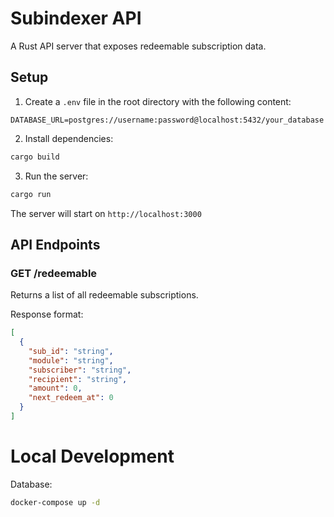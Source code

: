 # Subindexer API

A Rust API server that exposes redeemable subscription data.

## Setup

1. Create a `.env` file in the root directory with the following content:
```
DATABASE_URL=postgres://username:password@localhost:5432/your_database
```

2. Install dependencies:
```bash
cargo build
```

3. Run the server:
```bash
cargo run
```

The server will start on `http://localhost:3000`

## API Endpoints

### GET /redeemable
Returns a list of all redeemable subscriptions.

Response format:
```json
[
  {
    "sub_id": "string",
    "module": "string",
    "subscriber": "string",
    "recipient": "string",
    "amount": 0,
    "next_redeem_at": 0
  }
]
```

# Local Development

Database:

```sh
docker-compose up -d
```
